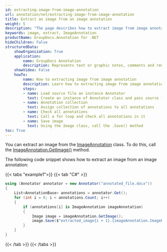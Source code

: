 ```yaml
---
id: extracting-image-from-image-annotation
url: annotation/net/extracting-image-from-image-annotation
title: Extract an image from an image annotation
weight: 5
description: "The page describes how to extract image from image annotation."
keywords: image, extract, ImageAnnotation
productName: GroupDocs.Annotation for .NET
hideChildren: False
structuredData:
    showOrganization: True
    application:    
        name: GroupDocs Annotation
        description: Represents text or graphic notes, comments and remarks attached to a specific part of the content of the document using C#
    showVideo: False
    howTo:
        name: How to extracting image from image annotation
        description: Learn how to extracting image from image annotation step by step
        steps:
        - name: Load source file an instance Annotator
          text: Create an instance of Annotator class and pass source file path as a constructor parameter. You may specify absolute or relative file path as per your requirements.
        - name: Annotation collection
          text: Assign collection of annotations to all annotations
        - name: Check all annotations
          text: Сall a for loop and check all annotations in it
        - name: Save image
          text: Using the Image class, call the .Save() method
toc: True
---
```


You can extract an image from the [ImageAnnotation](https://reference.groupdocs.com/annotation/net/groupdocs.annotation.models.annotationmodels/imageannotation/) class. To do this, call the [ImageAnnotation.GetImage()](https://reference.groupdocs.com/annotation/net/groupdocs.annotation.models.annotationmodels/imageannotation/methods/getimage) method.

The following code snippet shows how to extract an image from an image annotation:

{{< tabs "example1">}}
{{< tab "C#" >}}
```csharp
using (Annotator annotator = new Annotator("annotated_file.docx"))
{
	List<AnnotationBase> annotations = annotator.Get();
	for (int i = 0; i < annotations.Count; i++)
	{
		if (annotations[i] is ImageAnnotation imageAnnotation)
		{
			Image image = imageAnnotation.GetImage();
			image.Save($"extracted_image{i + 1}.{imageAnnotation.ImageExtension}");
		}
	}
}
```
{{< /tab >}}
{{< /tabs >}}
